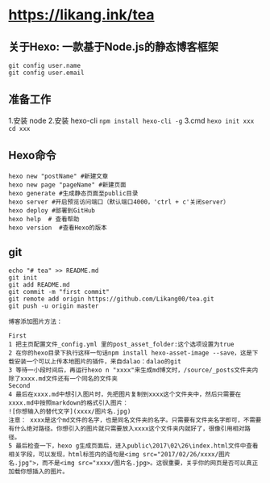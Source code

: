 # https://likang.ink/tea

## 关于Hexo: 一款基于Node.js的静态博客框架

```
git config user.name
git config user.email
```

## 准备工作
1.安装 node
2.安装 hexo-cli
`npm install hexo-cli -g`
3.cmd
`hexo init xxx`
`cd xxx`


## Hexo命令
```
hexo new "postName" #新建文章
hexo new page "pageName" #新建页面
hexo generate #生成静态页面至public目录
hexo server #开启预览访问端口（默认端口4000，'ctrl + c'关闭server）
hexo deploy #部署到GitHub
hexo help  # 查看帮助
hexo version  #查看Hexo的版本
```


## git
```
echo "# tea" >> README.md
git init
git add README.md
git commit -m "first commit"
git remote add origin https://github.com/Likang00/tea.git
git push -u origin master
```


```
博客添加图片方法：

First
1 把主页配置文件_config.yml 里的post_asset_folder:这个选项设置为true
2 在你的hexo目录下执行这样一句话npm install hexo-asset-image --save，这是下载安装一个可以上传本地图片的插件，来自dalao：dalao的git
3 等待一小段时间后，再运行hexo n "xxxx"来生成md博文时，/source/_posts文件夹内除了xxxx.md文件还有一个同名的文件夹
Second
4 最后在xxxx.md中想引入图片时，先把图片复制到xxxx这个文件夹中，然后只需要在xxxx.md中按照markdown的格式引入图片：
![你想输入的替代文字](xxxx/图片名.jpg)
注意： xxxx是这个md文件的名字，也是同名文件夹的名字。只需要有文件夹名字即可，不需要有什么绝对路径。你想引入的图片就只需要放入xxxx这个文件夹内就好了，很像引用相对路径。
5 最后检查一下，hexo g生成页面后，进入public\2017\02\26\index.html文件中查看相关字段，可以发现，html标签内的语句是<img src="2017/02/26/xxxx/图片名.jpg">，而不是<img src="xxxx/图片名.jpg>。这很重要，关乎你的网页是否可以真正加载你想插入的图片。

```


<!-- https://www.jianshu.com/p/b9f96b992b68 -->
